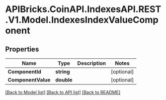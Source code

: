 # APIBricks.CoinAPI.IndexesAPI.REST.V1.Model.IndexesIndexValueComponent

## Properties

Name | Type | Description | Notes
------------ | ------------- | ------------- | -------------
**ComponentId** | **string** |  | [optional] 
**ComponentValue** | **double** |  | [optional] 

[[Back to Model list]](../../README.md#documentation-for-models) [[Back to API list]](../../README.md#documentation-for-api-endpoints) [[Back to README]](../../README.md)

